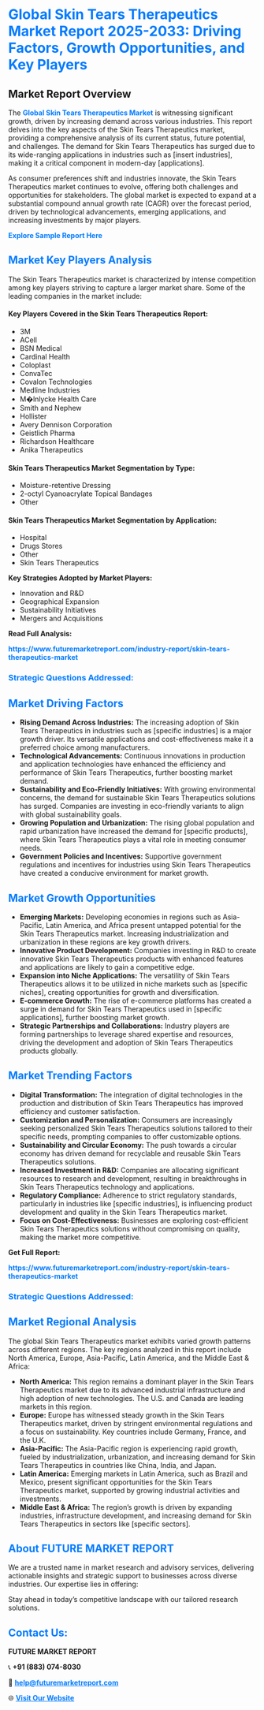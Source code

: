 <h1 style="color: #007BFF;">Global Skin Tears Therapeutics Market Report 2025-2033: Driving Factors, Growth Opportunities, and Key Players</h1>

<section id="overview">
<h2>Market Report Overview</h2>
<p>The <a href="https://www.futuremarketreport.com/industry-report/skin-tears-therapeutics-market" style="color: #007BFF; text-decoration: none;"><strong>Global Skin Tears Therapeutics Market</strong></a> is witnessing significant growth, driven by increasing demand across various industries. This report delves into the key aspects of the Skin Tears Therapeutics market, providing a comprehensive analysis of its current status, future potential, and challenges. The demand for Skin Tears Therapeutics has surged due to its wide-ranging applications in industries such as [insert industries], making it a critical component in modern-day [applications].</p>
<p>As consumer preferences shift and industries innovate, the Skin Tears Therapeutics market continues to evolve, offering both challenges and opportunities for stakeholders. The global market is expected to expand at a substantial compound annual growth rate (CAGR) over the forecast period, driven by technological advancements, emerging applications, and increasing investments by major players.</p>
</section>

<section id="overview">
<p><a href="https://www.futuremarketreport.com/request-sample/reportId=127201" style="color: #007BFF; text-decoration: none;"><strong>Explore Sample Report Here</strong></a></p>
</section>

<section id="key-players">
<h2 style="color: #007BFF;">Market Key Players Analysis</h2>
<p>The Skin Tears Therapeutics market is characterized by intense competition among key players striving to capture a larger market share. Some of the leading companies in the market include:</p>
<h4>Key Players Covered in the Skin Tears Therapeutics Report:</h4>
<ul><li>3M</li><li>ACell</li><li>BSN Medical</li><li>Cardinal Health</li><li>Coloplast</li><li>ConvaTec</li><li>Covalon Technologies</li><li>Medline Industries</li><li>M�lnlycke Health Care</li><li>Smith and Nephew</li><li>Hollister</li><li>Avery Dennison Corporation</li><li>Geistlich Pharma</li><li>Richardson Healthcare</li><li>Anika Therapeutics</li></ul>
<h4>Skin Tears Therapeutics Market Segmentation by Type:</h4>
<ul><li>Moisture-retentive Dressing</li><li>2-octyl Cyanoacrylate Topical Bandages</li><li>Other</li></ul>

<h4>Skin Tears Therapeutics Market Segmentation by Application:</h4>
<ul><li>Hospital</li><li>Drugs Stores</li><li>Other</li><li>Skin Tears Therapeutics</li></ul>
<p><strong>Key Strategies Adopted by Market Players:</strong></p>
<ul>
<li>Innovation and R&D</li>
<li>Geographical Expansion</li>
<li>Sustainability Initiatives</li>
<li>Mergers and Acquisitions</li>
</ul>
</section>

<section>
<p><strong>Read Full Analysis: </strong></p><a href="https://www.futuremarketreport.com/industry-report/skin-tears-therapeutics-market" style="color: #007BFF; text-decoration: none;"><strong>https://www.futuremarketreport.com/industry-report/skin-tears-therapeutics-market</strong></a>
<h3 style="color: #007BFF;">Strategic Questions Addressed:</h3>
</section>

<section id="driving-factors">
<h2 style="color: #007BFF;">Market Driving Factors</h2>
<ul>
<li><strong>Rising Demand Across Industries:</strong> The increasing adoption of Skin Tears Therapeutics in industries such as [specific industries] is a major growth driver. Its versatile applications and cost-effectiveness make it a preferred choice among manufacturers.</li>
<li><strong>Technological Advancements:</strong> Continuous innovations in production and application technologies have enhanced the efficiency and performance of Skin Tears Therapeutics, further boosting market demand.</li>
<li><strong>Sustainability and Eco-Friendly Initiatives:</strong> With growing environmental concerns, the demand for sustainable Skin Tears Therapeutics solutions has surged. Companies are investing in eco-friendly variants to align with global sustainability goals.</li>
<li><strong>Growing Population and Urbanization:</strong> The rising global population and rapid urbanization have increased the demand for [specific products], where Skin Tears Therapeutics plays a vital role in meeting consumer needs.</li>
<li><strong>Government Policies and Incentives:</strong> Supportive government regulations and incentives for industries using Skin Tears Therapeutics have created a conducive environment for market growth.</li>
</ul>
</section>

<section id="growth-opportunities">
<h2 style="color: #007BFF;">Market Growth Opportunities</h2>
<ul>
<li><strong>Emerging Markets:</strong> Developing economies in regions such as Asia-Pacific, Latin America, and Africa present untapped potential for the Skin Tears Therapeutics market. Increasing industrialization and urbanization in these regions are key growth drivers.</li>
<li><strong>Innovative Product Development:</strong> Companies investing in R&D to create innovative Skin Tears Therapeutics products with enhanced features and applications are likely to gain a competitive edge.</li>
<li><strong>Expansion into Niche Applications:</strong> The versatility of Skin Tears Therapeutics allows it to be utilized in niche markets such as [specific niches], creating opportunities for growth and diversification.</li>
<li><strong>E-commerce Growth:</strong> The rise of e-commerce platforms has created a surge in demand for Skin Tears Therapeutics used in [specific applications], further boosting market growth.</li>
<li><strong>Strategic Partnerships and Collaborations:</strong> Industry players are forming partnerships to leverage shared expertise and resources, driving the development and adoption of Skin Tears Therapeutics products globally.</li>
</ul>
</section>

<section id="trending-factors">
<h2 style="color: #007BFF;">Market Trending Factors</h2>
<ul>
<li><strong>Digital Transformation:</strong> The integration of digital technologies in the production and distribution of Skin Tears Therapeutics has improved efficiency and customer satisfaction.</li>
<li><strong>Customization and Personalization:</strong> Consumers are increasingly seeking personalized Skin Tears Therapeutics solutions tailored to their specific needs, prompting companies to offer customizable options.</li>
<li><strong>Sustainability and Circular Economy:</strong> The push towards a circular economy has driven demand for recyclable and reusable Skin Tears Therapeutics solutions.</li>
<li><strong>Increased Investment in R&D:</strong> Companies are allocating significant resources to research and development, resulting in breakthroughs in Skin Tears Therapeutics technology and applications.</li>
<li><strong>Regulatory Compliance:</strong> Adherence to strict regulatory standards, particularly in industries like [specific industries], is influencing product development and quality in the Skin Tears Therapeutics market.</li>
<li><strong>Focus on Cost-Effectiveness:</strong> Businesses are exploring cost-efficient Skin Tears Therapeutics solutions without compromising on quality, making the market more competitive.</li>
</ul>
</section>

<section>
<p><strong>Get Full Report: </strong></p><a href="https://www.futuremarketreport.com/industry-report/skin-tears-therapeutics-market" style="color: #007BFF; text-decoration: none;"><strong>https://www.futuremarketreport.com/industry-report/skin-tears-therapeutics-market</strong></a>
<h3 style="color: #007BFF;">Strategic Questions Addressed:</h3>
</section>


<section id="regional-analysis">
<h2 style="color: #007BFF;">Market Regional Analysis</h2>
<p>The global Skin Tears Therapeutics market exhibits varied growth patterns across different regions. The key regions analyzed in this report include North America, Europe, Asia-Pacific, Latin America, and the Middle East & Africa:</p>
<ul>
<li><strong>North America:</strong> This region remains a dominant player in the Skin Tears Therapeutics market due to its advanced industrial infrastructure and high adoption of new technologies. The U.S. and Canada are leading markets in this region.</li>
<li><strong>Europe:</strong> Europe has witnessed steady growth in the Skin Tears Therapeutics market, driven by stringent environmental regulations and a focus on sustainability. Key countries include Germany, France, and the U.K.</li>
<li><strong>Asia-Pacific:</strong> The Asia-Pacific region is experiencing rapid growth, fueled by industrialization, urbanization, and increasing demand for Skin Tears Therapeutics in countries like China, India, and Japan.</li>
<li><strong>Latin America:</strong> Emerging markets in Latin America, such as Brazil and Mexico, present significant opportunities for the Skin Tears Therapeutics market, supported by growing industrial activities and investments.</li>
<li><strong>Middle East & Africa:</strong> The region’s growth is driven by expanding industries, infrastructure development, and increasing demand for Skin Tears Therapeutics in sectors like [specific sectors].</li>
</ul>
</section>

<footer>
<h2 style="color: #007BFF;">About FUTURE MARKET REPORT</h2>
<p>We are a trusted name in market research and advisory services, delivering actionable insights and strategic support to businesses across diverse industries. Our expertise lies in offering:</p>

<p>Stay ahead in today’s competitive landscape with our tailored research solutions.</p>

<h2 style="color: #007BFF;">Contact Us:</h2>
<p><strong>FUTURE MARKET REPORT</strong></p>
<p>📞 <strong>+91 (883) 074-8030</strong></p>
<p>📧 <strong><a href="mailto:help@futuremarketreport.com" style="color: #007BFF;">help@futuremarketreport.com</a></strong></p>
<p>🌐 <strong><a href="https://www.futuremarketreport.com/" style="color: #007BFF;">Visit Our Website</a></strong></p>
</footer>